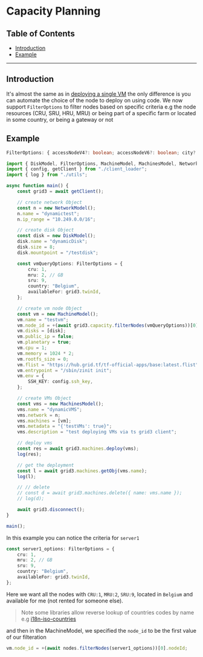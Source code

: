 <h1> Capacity Planning </h1>

<h2>Table of Contents</h2>

- [Introduction](#introduction)
- [Example](#example)

***

## Introduction

It's almost the same as in [deploying a single VM](../javascript/grid3_javascript_vm.md) the only difference is you can automate the choice of the node to deploy on using code. We now support `FilterOptions` to filter nodes based on specific criteria e.g the node resources (CRU, SRU, HRU, MRU) or being part of a specific farm or located in some country, or being a gateway or not

## Example

```ts
FilterOptions: { accessNodeV4?: boolean; accessNodeV6?: boolean; city?: string; country?: string; cru?: number; hru?: number; mru?: number; sru?: number; farmId?: number; farmName?: string; gateway?: boolean; publicIPs?: boolean; certified?: boolean; dedicated?: boolean; availableFor?: number; page?: number;}
```

```ts
import { DiskModel, FilterOptions, MachineModel, MachinesModel, NetworkModel } from "../src";
import { config, getClient } from "./client_loader";
import { log } from "./utils";

async function main() {
    const grid3 = await getClient();

    // create network Object
    const n = new NetworkModel();
    n.name = "dynamictest";
    n.ip_range = "10.249.0.0/16";

    // create disk Object
    const disk = new DiskModel();
    disk.name = "dynamicDisk";
    disk.size = 8;
    disk.mountpoint = "/testdisk";

    const vmQueryOptions: FilterOptions = {
        cru: 1,
        mru: 2, // GB
        sru: 9,
        country: "Belgium",
        availableFor: grid3.twinId,
    };

    // create vm node Object
    const vm = new MachineModel();
    vm.name = "testvm";
    vm.node_id = +(await grid3.capacity.filterNodes(vmQueryOptions))[0].nodeId; // TODO: allow random choise
    vm.disks = [disk];
    vm.public_ip = false;
    vm.planetary = true;
    vm.cpu = 1;
    vm.memory = 1024 * 2;
    vm.rootfs_size = 0;
    vm.flist = "https://hub.grid.tf/tf-official-apps/base:latest.flist";
    vm.entrypoint = "/sbin/zinit init";
    vm.env = {
        SSH_KEY: config.ssh_key,
    };

    // create VMs Object
    const vms = new MachinesModel();
    vms.name = "dynamicVMS";
    vms.network = n;
    vms.machines = [vm];
    vms.metadata = "{'testVMs': true}";
    vms.description = "test deploying VMs via ts grid3 client";

    // deploy vms
    const res = await grid3.machines.deploy(vms);
    log(res);

    // get the deployment
    const l = await grid3.machines.getObj(vms.name);
    log(l);

    // // delete
    // const d = await grid3.machines.delete({ name: vms.name });
    // log(d);

    await grid3.disconnect();
}

main();
```

In this example you can notice the criteria for `server1`

```typescript
const server1_options: FilterOptions = {
    cru: 1,
    mru: 2, // GB
    sru: 9,
    country: "Belgium",
    availableFor: grid3.twinId,
};

```

Here we want all the nodes with `CRU:1`, `MRU:2`, `SRU:9`, located in `Belgium` and available for me (not rented for someone else).

> Note some libraries allow reverse lookup of countries codes by name e.g [i18n-iso-countries](https://www.npmjs.com/package/i18n-iso-countries)

and then in the MachineModel, we specified the `node_id` to be the first value of our filteration

```typescript
vm.node_id = +(await nodes.filterNodes(server1_options))[0].nodeId;
```
